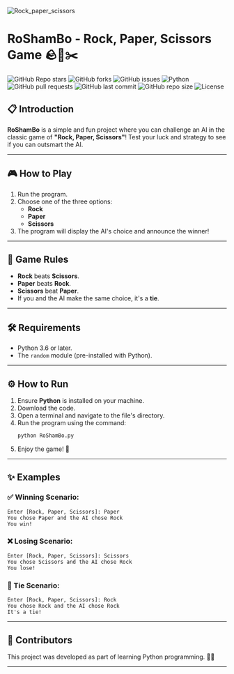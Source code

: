 


![Rock_paper_scissors](https://mir-s3-cdn-cf.behance.net/project_modules/hd/e3ec3f55030205.5974446dcd299.jpg)

# **RoShamBo** - __Rock__, **Paper**, **Scissors** Game 🪨📄✂️

![GitHub Repo stars](https://img.shields.io/github/stars/turki013/RoShamBo?style=social)
![GitHub forks](https://img.shields.io/github/forks/turki013/RoShamBo?style=social)
![GitHub issues](https://img.shields.io/github/issues/turki013/RoShamBo)
![Python](https://img.shields.io/badge/Python-3.x-blue?style=flat-square&logo=python)
![GitHub pull requests](https://img.shields.io/github/issues-pr/turki013/RoShamBo)
![GitHub last commit](https://img.shields.io/github/last-commit/turki013/RoShamBo)
![GitHub repo size](https://img.shields.io/github/repo-size/turki013/RoShamBo)
![License](https://img.shields.io/github/license/turki013/RoShamBo)

## 📋 Introduction
**RoShamBo** is a simple and fun project where you can challenge an AI in the classic game of **"Rock, Paper, Scissors"**! Test your luck and strategy to see if you can outsmart the AI.

---

## 🎮 How to Play
1. Run the program.
2. Choose one of the three options:  
   - **Rock**  
   - **Paper**  
   - **Scissors**  
3. The program will display the AI's choice and announce the winner!

---

## 🧾 Game Rules
- **Rock** beats **Scissors**.
- **Paper** beats **Rock**.
- **Scissors** beat **Paper**.
- If you and the AI make the same choice, it's a **tie**.

---

## 🛠 Requirements
- Python 3.6 or later.
- The `random` module (pre-installed with Python).

---

## ⚙️ How to Run
1. Ensure **Python** is installed on your machine.
2. Download the code.
3. Open a terminal and navigate to the file's directory.
4. Run the program using the command:
   ```bash
   python RoShamBo.py
   ```
5. Enjoy the game! 🎉

---

## ✨ Examples
### ✅ Winning Scenario:
```
Enter [Rock, Paper, Scissors]: Paper
You chose Paper and the AI chose Rock
You win!
```

### ❌ Losing Scenario:
```
Enter [Rock, Paper, Scissors]: Scissors
You chose Scissors and the AI chose Rock
You lose!
```

### 🤝 Tie Scenario:
```
Enter [Rock, Paper, Scissors]: Rock
You chose Rock and the AI chose Rock
It's a tie!
```

---



## 🤝 Contributors
This project was developed as part of learning Python programming. 🧑‍💻  

---

